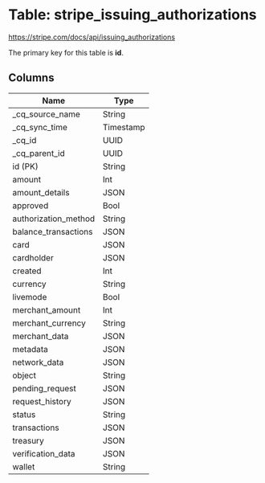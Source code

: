 # Table: stripe_issuing_authorizations

https://stripe.com/docs/api/issuing_authorizations

The primary key for this table is **id**.

## Columns

| Name          | Type          |
| ------------- | ------------- |
|_cq_source_name|String|
|_cq_sync_time|Timestamp|
|_cq_id|UUID|
|_cq_parent_id|UUID|
|id (PK)|String|
|amount|Int|
|amount_details|JSON|
|approved|Bool|
|authorization_method|String|
|balance_transactions|JSON|
|card|JSON|
|cardholder|JSON|
|created|Int|
|currency|String|
|livemode|Bool|
|merchant_amount|Int|
|merchant_currency|String|
|merchant_data|JSON|
|metadata|JSON|
|network_data|JSON|
|object|String|
|pending_request|JSON|
|request_history|JSON|
|status|String|
|transactions|JSON|
|treasury|JSON|
|verification_data|JSON|
|wallet|String|